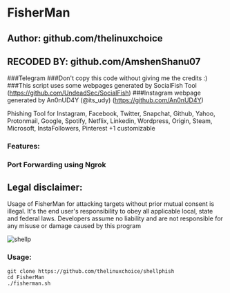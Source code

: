 # FisherMan
## Author: github.com/thelinuxchoice
## RECODED BY: github.com/AmshenShanu07
###Telegram
###Don't copy this code without giving me the credits :) 
###This script uses some webpages generated by SocialFish Tool (https://github.com/UndeadSec/SocialFish)
###Instagram webpage generated by An0nUD4Y (@its_udy) (https://github.com/An0nUD4Y)

Phishing Tool for Instagram, Facebook, Twitter, Snapchat, Github, Yahoo, Protonmail, Google, Spotify, Netflix, Linkedin, Wordpress, Origin, Steam, Microsoft, InstaFollowers, Pinterest +1 customizable

### Features:
### Port Forwarding using Ngrok

## Legal disclaimer:

Usage of FisherMan for attacking targets without prior mutual consent is illegal. It's the end user's responsibility to obey all applicable local, state and federal laws. Developers assume no liability and are not responsible for any misuse or damage caused by this program 

![shellp](https://user-images.githubusercontent.com/34893261/43082609-d6273f58-8e6a-11e8-97f3-df56e03ad83d.png)

### Usage:
```
git clone https://github.com/thelinuxchoice/shellphish
cd FisherMan
./fisherman.sh
```

